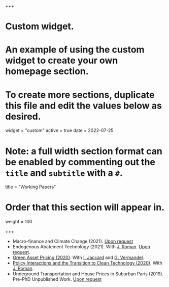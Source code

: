 +++
# Custom widget.
# An example of using the custom widget to create your own homepage section.
# To create more sections, duplicate this file and edit the values below as desired.
widget = "custom"
active = true
date = 2022-07-25

# Note: a full width section format can be enabled by commenting out the `title` and `subtitle` with a `#`.
title = "Working Papers"


# Order that this section will appear in.
weight = 100

+++
- Macro-finance and Climate Change (2021). [Upon request](mailto:g.benmir@lse.ac.uk)
- Endogenous Abatement Technology (2021). With [J. Roman](https://sites.google.com/view/josselinroman/about?authuser=0). [Upon request](mailto:g.benmir@lse.ac.uk).
- [Green Asset Pricing (2020)](files/Green_asset_pricing_vJuly2022.pdf). With [I. Jaccard](https://sites.google.com/site/ivanjaccard/home) and [G. Vermandel](https://vermandel.fr/the-author/).
- [Policy Interactions and the Transition to Clean Technology (2020)](files/Policy_Interaction_vJuly2022.pdf). With [J. Roman](https://sites.google.com/view/josselinroman/about?authuser=0).
- Undeground Transportation and House Prices in Suburban Paris (2019). Pre-PhD Unpublished Work. [Upon request](mailto:g.benmir@lse.ac.uk)